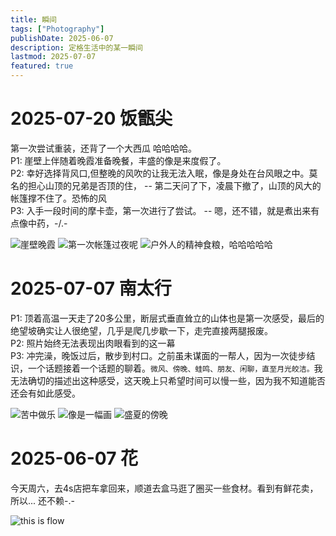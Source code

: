 ```yaml
---
title: 瞬间
tags: ["Photography"]
publishDate: 2025-06-07
description: 定格生活中的某一瞬间
lastmod: 2025-07-07
featured: true
---
```

# 2025-07-20 饭甑尖
第一次尝试重装，还背了一个大西瓜 哈哈哈哈。<br/>
P1: 崖壁上伴随着晚霞准备晚餐，丰盛的像是来度假了。<br/>
P2: 幸好选择背风口,但整晚的风吹的让我无法入眠，像是身处在台风眼之中。莫名的担心山顶的兄弟是否顶的住， -- 第二天问了下，凌晨下撤了，山顶的风大的帐篷撑不住了。恐怖的风<br/>
P3: 入手一段时间的摩卡壶，第一次进行了尝试。 -- 嗯，还不错，就是煮出来有点像中药，-/.\-

![崖壁晚霞](/static/photos/RandomShooting/20250720fanzengjian1.jpg)
![第一次帐篷过夜呢](/static/photos/RandomShooting/20250720fanzengjian2.jpg)
![户外人的精神食粮，哈哈哈哈哈](/static/photos/RandomShooting/20250720fanzengjian3.jpg)

# 2025-07-07 南太行
P1: 顶着高温一天走了20多公里，断层式垂直耸立的山体也是第一次感受，最后的绝望坡确实让人很绝望，几乎是爬几步歇一下，走完直接两腿报废。<br/>
P2: 照片始终无法表现出肉眼看到的这一幕<br/>
P3: 冲完澡，晚饭过后，散步到村口。之前虽未谋面的一帮人，因为一次徒步结识，一个话题接着一个话题的聊着。`微风、傍晚、蛙鸣、朋友、闲聊，直至月光皎洁。`我无法确切的描述出这种感受，这天晚上只希望时间可以慢一些，因为我不知道能否还会有如此感受。  

![苦中做乐](/static/photos/RandomShooting/20250707nantaixing1.jpg)
![像是一幅画](/static/photos/RandomShooting/20250707nantaixing2.jpg)
![盛夏的傍晚](/static/photos/RandomShooting/20250707nantaixing3.jpg)

# 2025-06-07 花
今天周六，去4s店把车拿回来，顺道去盒马逛了圈买一些食材。看到有鲜花卖，所以... 还不赖-.-  

![this is flow](/static/photos/RandomShooting/20250607flow1.jpg "Flow")